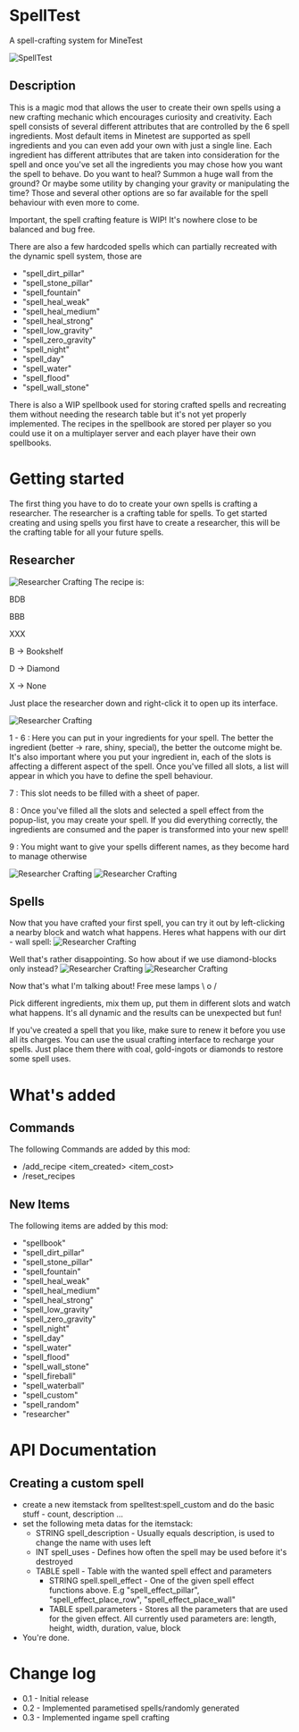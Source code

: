 # SpellTest
A spell-crafting system for MineTest


![SpellTest](screenshots/screenshot.png)

## Description
This is a magic mod that allows the user to create their own spells using a new crafting mechanic which encourages curiosity and creativity.
Each spell consists of several different attributes that are controlled by the 6 spell ingredients. Most default items in Minetest are supported as spell ingredients and
you can even add your own with just a single line. Each ingredient has different attributes that are taken into consideration for the spell and once you've set all the ingredients you may chose
how you want the spell to behave. Do you want to heal? Summon a huge wall from the ground? Or maybe some utility by changing your gravity or manipulating the time? Those and several other options
are so far available for the spell behaviour with even more to come.

Important, the spell crafting feature is WIP! It's nowhere close to be balanced and bug free.

There are also a few hardcoded spells which can partially recreated with the dynamic spell system, those are
* "spell_dirt_pillar"
* "spell_stone_pillar"
* "spell_fountain"
* "spell_heal_weak"
* "spell_heal_medium"
* "spell_heal_strong"
* "spell_low_gravity"
* "spell_zero_gravity"
* "spell_night"
* "spell_day"
* "spell_water"
* "spell_flood"
* "spell_wall_stone"

There is also a WIP spellbook used for storing crafted spells and recreating them without needing the research table but it's not yet properly implemented.
The recipes in the spellbook are stored per player so you could use it on a multiplayer server and each player have their own spellbooks.

# Getting started
The first thing you have to do to create your own spells is crafting a researcher. The researcher is a crafting table for spells.
To get started creating and using spells you first have to create a researcher, this will be the crafting table for all your future spells.

## Researcher

![Researcher Crafting](screenshots/researcher_craft.PNG)
The recipe is:

BDB

BBB

XXX

B -> Bookshelf

D -> Diamond

X -> None

Just place the researcher down and right-click it to open up its interface.

![Researcher Crafting](screenshots/researcher_interface_empty_labeled.png)

1 - 6 : Here you can put in your ingredients for your spell. The better the ingredient (better -> rare, shiny, special), the better the outcome might be. It's also important where you put your ingredient in, each
of the slots is affecting a different aspect of the spell.
Once you've filled all slots, a list will appear in which you have to define the spell behaviour.

7 : This slot needs to be filled with a sheet of paper.

8 : Once you've filled all the slots and selected a spell effect from the popup-list, you may create your spell. If you did everything correctly, the ingredients are consumed and the paper is transformed into your
new spell!

9 : You might want to give your spells different names, as they become hard to manage otherwise

![Researcher Crafting](screenshots/researcher_interface_filled.png)
![Researcher Crafting](screenshots/researcher_interface_result.png)

## Spells

Now that you have crafted your first spell, you can try it out by left-clicking a nearby block and watch what happens.
Heres what happens with our dirt - wall spell:
![Researcher Crafting](screenshots/researcher_interface_result_ingame.png)

Well that's rather disappointing. So how about if we use diamond-blocks only instead?
![Researcher Crafting](screenshots/researcher_interface_filled_diamonds.png)
![Researcher Crafting](screenshots/researcher_interface_result_ingame_diamonds.png)

Now that's what I'm talking about! Free mese lamps \ o /

Pick different ingredients, mix them up, put them in different slots and watch what happens. It's all dynamic and the results can be unexpected but fun!

If you've created a spell that you like, make sure to renew it before you use all its charges. You can use the usual crafting interface to recharge your spells. Just place them there with coal, gold-ingots or diamonds to restore some spell uses.

# What's added

## Commands
The following Commands are added by this mod:
- /add_recipe <player> <item_created> <amount> <item_cost>
- /reset_recipes <player>

## New Items

The following items are added by this mod:
* "spellbook"
* "spell_dirt_pillar"
* "spell_stone_pillar"
* "spell_fountain"
* "spell_heal_weak"
* "spell_heal_medium"
* "spell_heal_strong"
* "spell_low_gravity"
* "spell_zero_gravity"
* "spell_night"
* "spell_day"
* "spell_water"
* "spell_flood"
* "spell_wall_stone"
* "spell_fireball"
* "spell_waterball"
* "spell_custom"
* "spell_random"
* "researcher"

# API Documentation 

## Creating a custom spell
- create a new itemstack from spelltest:spell_custom and do the basic stuff - count, description ...
- set the following meta datas for the itemstack:
	- STRING spell_description - Usually equals description, is used to change the name with uses left
	- INT	 spell_uses - Defines how often the spell may be used before it's destroyed
	- TABLE spell - Table with the wanted spell effect and parameters
		- STRING spell.spell_effect	- One of the given spell effect functions above. E.g "spell_effect_pillar", "spell_effect_place_row", "spell_effect_place_wall"
		- TABLE  spell.parameters - Stores all the parameters that are used for the given effect. All currently used parameters are: length, height, width, duration, value, block
- You're done.

# Change log

- 0.1 - Initial release
- 0.2 - Implemented parametised spells/randomly generated
- 0.3 - Implemented ingame spell crafting
